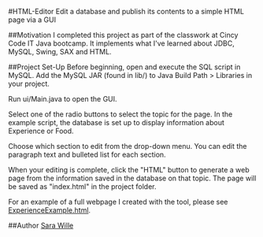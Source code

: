 #HTML-Editor
    Edit a database and publish its contents to a simple HTML page via a GUI

##Motivation
I completed this project as part of the classwork at Cincy Code IT Java bootcamp.  It implements what I've learned about JDBC, MySQL, Swing, SAX and HTML.

##Project Set-Up
Before beginning, open and execute the SQL script in MySQL.  Add the MySQL JAR (found in lib/) to Java Build Path > Libraries in your project.

Run ui/Main.java to open the GUI.  

Select one of the radio buttons to select the topic for the page.  In the example script, the database is set up to display information about Experience or Food.

Choose which section to edit from the drop-down menu.  You can edit the paragraph text and bulleted list for each section.  

When your editing is complete, click the "HTML" button to generate a web page from the information saved in the database on that topic.  The page will be saved as "index.html" in the project folder.

For an example of a full webpage I created with the tool, please see <a href="https://github.com/sarawille/HTML-Editor/blob/master/ExperiencesExample.html">ExperienceExample.html</a>.

##Author
<a href="http://www.linkedin.com/in/sarawille">Sara Wille</a>
